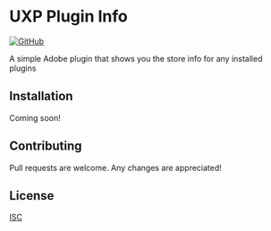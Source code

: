 # UXP Plugin Info

[![GitHub](https://img.shields.io/github/license/bootsie123/UXP-Plugin-Info)](https://github.com/bootsie123/UXP-Plugin-Info/blob/master/LICENSE)

A simple Adobe plugin that shows you the store info for any installed plugins

## Installation

Coming soon!

## Contributing

Pull requests are welcome. Any changes are appreciated!

## License

[ISC](https://choosealicense.com/licenses/isc/)
